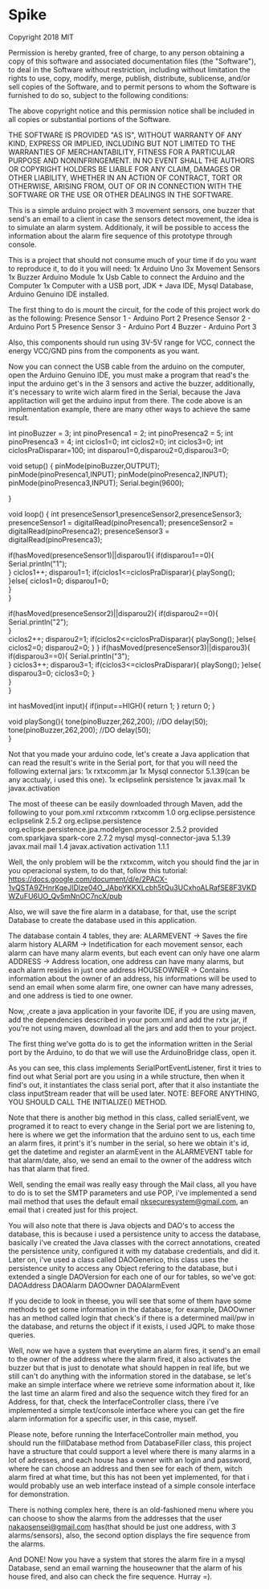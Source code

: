 # Spike
Copyright 2018 MIT

Permission is hereby granted, free of charge, to any person obtaining a copy of this software and associated documentation files (the "Software"), to deal in the Software without restriction, including without limitation the rights to use, copy, modify, merge, publish, distribute, sublicense, and/or sell copies of the Software, and to permit persons to whom the Software is furnished to do so, subject to the following conditions:

The above copyright notice and this permission notice shall be included in all copies or substantial portions of the Software.

THE SOFTWARE IS PROVIDED "AS IS", WITHOUT WARRANTY OF ANY KIND, EXPRESS OR IMPLIED, INCLUDING BUT NOT LIMITED TO THE WARRANTIES OF MERCHANTABILITY, FITNESS FOR A PARTICULAR PURPOSE AND NONINFRINGEMENT. IN NO EVENT SHALL THE AUTHORS OR COPYRIGHT HOLDERS BE LIABLE FOR ANY CLAIM, DAMAGES OR OTHER LIABILITY, WHETHER IN AN ACTION OF CONTRACT, TORT OR OTHERWISE, ARISING FROM, OUT OF OR IN CONNECTION WITH THE SOFTWARE OR THE USE OR OTHER DEALINGS IN THE SOFTWARE.

This is a simple arduino project with 3 movement sensors, one buzzer that send's an email to a client in case the sensors detect movement, the idea is to simulate an alarm system. Additionaly, it will be possible to access the information about the alarm fire sequence of this prototype through console.

This is a project that should not consume much of your time if do you want to reproduce it, to do it you will need:
1x Arduino Uno
3x Movement Sensors
1x Buzzer Arduino Module
1x Usb Cable to connect the Arduino and the Computer
1x Computer with a USB port, JDK + Java IDE, Mysql Database, Arduino Genuino IDE installed.

The first thing to do is mount the circuit, for the code of this project work do as the following:
Presence Sensor 1 - Arduino Port 2
Presence Sensor 2 - Arduino Port 5
Presence Sensor 3 - Arduino Port 4
Buzzer - Arduino Port 3

Also, this components should run using 3V-5V range for VCC, connect the energy VCC/GND pins from the components as you want.

Now you can connect the USB cable from the arduino on the computer, open the Arduino Genuino IDE, you must make a program that read's the input the arduino
get's in the 3 sensors and active the buzzer, additionally, it's necessary to write wich alarm fired in the Serial, because the Java
applitaction will get the arduino input from there.
The code above is an implementation example, there are many other ways to achieve the same result.

int pinoBuzzer = 3;
int pinoPresenca1 = 2;
int pinoPresenca2 = 5;
int pinoPresenca3 = 4;
int ciclos1=0;
int ciclos2=0;
int ciclos3=0;
int ciclosPraDisparar=100;
int disparou1=0,disparou2=0,disparou3=0; 
 
void setup() {
 pinMode(pinoBuzzer,OUTPUT);
 pinMode(pinoPresenca1,INPUT);
 pinMode(pinoPresenca2,INPUT);
 pinMode(pinoPresenca3,INPUT);
 Serial.begin(9600);
 
}

void loop() {
  int presenceSensor1,presenceSensor2,presenceSensor3;
  presenceSensor1 = digitalRead(pinoPresenca1);
  presenceSensor2 = digitalRead(pinoPresenca2);
  presenceSensor3 = digitalRead(pinoPresenca3);
    
  if(hasMoved(presenceSensor1)||disparou1){
    if(disparou1==0){
      Serial.println("1");      
    }
    ciclos1++;
    disparou1=1;
    if(ciclos1<=ciclosPraDisparar){
      playSong();      
    }else{
      ciclos1=0;
      disparou1=0;    
    }    
  }
  
  
  if(hasMoved(presenceSensor2)||disparou2){
    if(disparou2==0){
      Serial.println("2");        
    }    
    ciclos2++;
    disparou2=1;
    if(ciclos2<=ciclosPraDisparar){
      playSong();
    }else{
      ciclos2=0;
      disparou2=0;
    }
  }
  if(hasMoved(presenceSensor3)||disparou3){
    if(disparou3==0){
      Serial.println("3");  
    }
    ciclos3++;
    disparou3=1;
    if(ciclos3<=ciclosPraDisparar){
      playSong();
    }else{
      disparou3=0;
      ciclos3=0;
    }    
  }  
}

int hasMoved(int input){
   if(input==HIGH){
      return 1;
   }
   return 0;
}

void playSong(){
    tone(pinoBuzzer,262,200); //DO
    delay(50);
    tone(pinoBuzzer,262,200); //DO
    delay(50);               
}

Not that you made your arduino code, let's create a Java application that can read the result's write in the Serial port, for that you will need the following external jars:
1x rxtxcomm.jar
1x Mysql connector 5.1.39(can be any acctualy, i used this one).
1x eclipselink persistence
1x javax.mail
1x javax.activation

The most of theese can be easily downloaded through Maven, add the following to your pom.xml
<dependencies>
    <dependency>
        <groupId>rxtxcomm</groupId>
        <artifactId>rxtxcomm</artifactId>
        <version>1.0</version>
    </dependency>
    <dependency>
       <groupId>org.eclipse.persistence</groupId>
       <artifactId>eclipselink</artifactId>
       <version>2.5.2</version>
    </dependency>
    <dependency>
        <groupId>org.eclipse.persistence</groupId>
        <artifactId>org.eclipse.persistence.jpa.modelgen.processor</artifactId>
        <version>2.5.2</version>
        <scope>provided</scope>
    </dependency>
    <dependency>
        <groupId>com.sparkjava</groupId>
        <artifactId>spark-core</artifactId>
        <version>2.7.2</version>
    </dependency>
    <dependency>
        <groupId>mysql</groupId>
         <artifactId>mysql-connector-java</artifactId>
         <version>5.1.39</version>
    </dependency>
    <dependency>
        <groupId>javax.mail</groupId>
         <artifactId>mail</artifactId>
         <version>1.4</version>
     </dependency>
     <dependency>
         <groupId>javax.activation</groupId>
         <artifactId>activation</artifactId>
         <version>1.1.1</version>
     </dependency>
</dependencies>

Well, the only problem will be the rxtxcomm, witch you should find the jar in you operacional system, to do that, follow this tutorial:
https://docs.google.com/document/d/e/2PACX-1vQSTA9ZHnrKgeJIDlze04O_JAbpYKKXLcbh5tQu3UCxhoALRafSE8F3VKDWZuFU6UO_Qv5mNnOC7ncX/pub

Also, we will save the fire alarm in a database, for that, use the script Database to create the database used in this application.

The database contain 4 tables, they are:
ALARMEVENT -> Saves the fire alarm history
ALARM -> Indetification for each movement sensor, each alarm can have many alarm events, but each event can only have one alarm
ADDRESS -> Address location, one address can have many alarms, but each alarm resides in just one address
HOUSEOWNER -> Contains information about the owner of an address, his informations will be used to send an email when some alarm
fire, one owner can have many adresses, and one address is tied to one owner.

Now, ,create a java application in your favorite IDE, if you are using maven, add the dependencies described in your pom.xml and add the rxtx jar, if you're not using maven, download all the jars and add then to your project.

The first thing we've gotta do is to get the information written in the Serial port by the Arduino, to do that we will use the ArduinoBridge class, open it.

As you can see, this class implements SerialPortEventListener, first it tries to find out what Serial port are you using in a while structure, then when it find's out, it instantiates the class serial port, after that it also instantiate the class inputStream reader that will be
used later. NOTE: BEFORE ANYTHING, YOU SHOULD CALL THE INITIALIZE() METHOD.

Note that there is another big method in this class, called serialEvent, we programed it to react to every change in the Serial port we are listening to, here is where we get the information that the arduino sent to us, each time an alarm fires, it print's it's number in the serial, so here we obtain it's id, get the datetime and register an alarmEvent in the ALARMEVENT table for that alarm/date, also, we send
an email to the owner of the address witch has that alarm that fired.

Well, sending the email was really easy through the Mail class, all you have to do is to set the SMTP parameters and use POP, i've implemented
a send mail method that uses the default email nksecuresystem@gmail.com, an email that i created just for this project.

You will also note that there is Java objects and DAO's to access the database, this is because i used a persistence unity to access the database, basically i've created the Java classes with the correct annotations, created the persistence unity, configured it with my database credentials, and did it. Later on, i've used a class called DAOGenerico, this class uses the persistence unity to access any Object refering to the database, but i extended a single DAOVersion for each one of our for tables, so we've got:
DAOAddress
DAOAlarm
DAOOwner
DAOAlarmEvent

If you decide to look in theese, you will see that some of them have some methods to get some information in the database, for example, DAOOwner has an method called login that check's if there is a determined mail/pw in the database, and returns the object if it exists, i used JQPL to make those queries.

Well, now we have a system that everytime an alarm fires, it send's an email to the owner of the address where the alarm fired, it also activates the buzzer but that is just to denotate what should happen in real life, but we still can't do anything with the information stored in the database, se let's make an simple interface where we retrieve some information about it, like the last time an alarm fired and also the sequence witch they fired for an Address, for that, check the InterfaceController class, there i've implemented a simple text/console interface where you can get the fire alarm information for a specific user, in this case, myself.

Please note, before running the  InterfaceController main method, you should run the fillDatabase method from DatabaseFiller class, this project have a structure that could support a level where there is many alarms in a lot of adresses, and each house has a owner with an login and password, where he can choose an address and then see for each of them, witch alarm fired at what time, but this has not been yet implemented, for that i would probably use an web interface instead of a simple console interface for demonstration.

There is nothing complex here, there is an old-fashioned menu where you can choose to show the alarms from the addresses that the user nakaosensei@gmail.com has(that should be just one address, with 3 alarms/sensors), also, the second option displays the fire sequence from the alarms.

And DONE! Now you have a system that stores the alarm fire in a mysql Database, send an email warning the houseowner that the alarm of his house fired, and also can check the fire sequence. Hurray =).




 
 



 

























